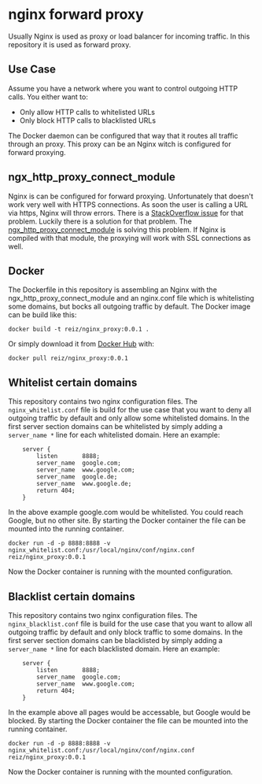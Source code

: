 # nginx forward proxy

Usually Nginx is used as proxy or load balancer for incoming traffic. 
In this repository it is used as forward proxy. 

## Use Case

Assume you have a network where you want to control outgoing HTTP calls. 
You either want to: 

 - Only allow HTTP calls to whitelisted URLs
 - Only block HTTP calls to blacklisted URLs

The Docker daemon can be configured that way that it routes all traffic 
through an proxy. This proxy can be an Nginx witch is configured for forward proxying. 

## ngx_http_proxy_connect_module

Nginx is can be configured for forward proxying. 
Unfortunately that doesn't work very well with HTTPS connections. 
As soon the user is calling a URL via https, Nginx will throw errors. 
There is a [StackOverflow issue](https://superuser.com/questions/604352/nginx-as-forward-proxy-for-https)
for that problem. Luckily there is a solution for that problem. 
The [ngx_http_proxy_connect_module](https://github.com/chobits/ngx_http_proxy_connect_module)
is solving this problem. If Nginx is compiled with that module, 
the proxying will work with SSL connections as well. 

## Docker

The Dockerfile in this repository is assembling an Nginx with the ngx_http_proxy_connect_module
and an nginx.conf file which is whitelisting some domains, but bocks all outgoing traffic by default. 
The Docker image can be build like this: 

```
docker build -t reiz/nginx_proxy:0.0.1 . 
```

Or simply download it from [Docker Hub](https://hub.docker.com/r/reiz/nginx_proxy/) with: 

```
docker pull reiz/nginx_proxy:0.0.1
```

## Whitelist certain domains

This repository contains two nginx configuration files. 
The `nginx_whitelist.conf` file is build for the use case that you want to 
deny all outgoing traffic by default and only allow some whitelisted domains. 
In the first server section domains can be whitelisted by simply adding a 
`server_name *` line for each whitelisted domain. Here an example: 

```
    server {
        listen       8888;
        server_name  google.com;
        server_name  www.google.com;
        server_name  google.de;
        server_name  www.google.de;
        return 404;
    }
```

In the above example google.com would be whitelisted. You could reach Google, but no other site. 
By starting the Docker container the file can be mounted into the running container. 

```
docker run -d -p 8888:8888 -v nginx_whitelist.conf:/usr/local/nginx/conf/nginx.conf reiz/nginx_proxy:0.0.1 
```

Now the Docker container is running with the mounted configuration.

## Blacklist certain domains

This repository contains two nginx configuration files. 
The `nginx_blacklist.conf` file is build for the use case that you want to 
allow all outgoing traffic by default and only block traffic to some domains. 
In the first server section domains can be blacklisted by simply adding a 
`server_name *` line for each blacklisted domain. Here an example: 

```
    server {
        listen       8888;
        server_name  google.com;
        server_name  www.google.com;
        return 404;
    }
```

In the example above all pages would be accessable, but Google would be blocked.
By starting the Docker container the file can be mounted into the running container. 

```
docker run -d -p 8888:8888 -v nginx_whitelist.conf:/usr/local/nginx/conf/nginx.conf reiz/nginx_proxy:0.0.1 
```

Now the Docker container is running with the mounted configuration.

